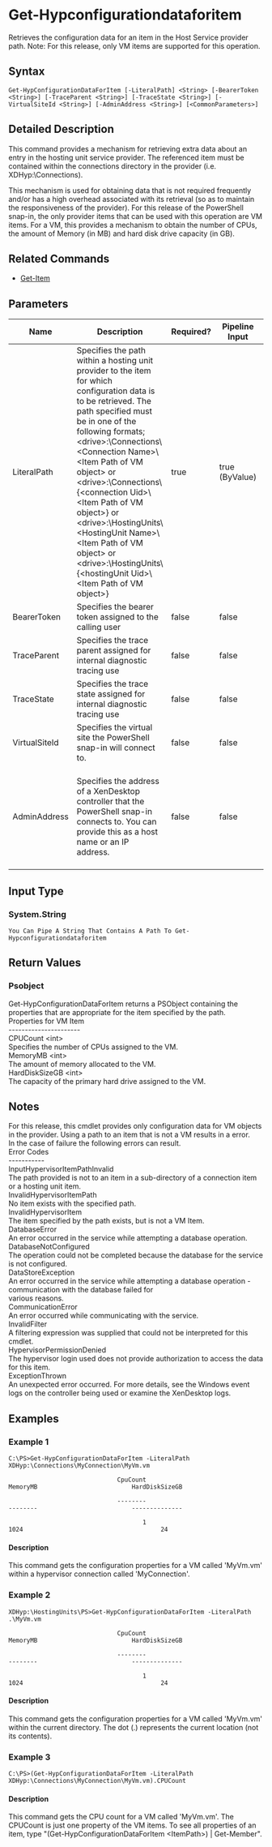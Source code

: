 ﻿
# Get-Hypconfigurationdataforitem
Retrieves the configuration data for an item in the Host Service provider path.  Note: For this release, only VM items are supported for this operation.
## Syntax

```
Get-HypConfigurationDataForItem [-LiteralPath] <String> [-BearerToken <String>] [-TraceParent <String>] [-TraceState <String>] [-VirtualSiteId <String>] [-AdminAddress <String>] [<CommonParameters>]
```

## Detailed Description
This command provides a mechanism for retrieving extra data about an entry in the hosting unit service provider.  The referenced item must be contained within the connections directory in the provider (i.e. XDHyp:\\Connections).

This mechanism is used for obtaining data that is not required frequently and/or has a high overhead associated with its retrieval (so as to maintain the responsiveness of the provider). For this release of the PowerShell snap-in, the only provider items that can be used with this operation are VM items.  For a VM, this provides a mechanism to obtain the number of CPUs, the amount of Memory (in MB) and hard disk drive capacity (in GB).


## Related Commands

* [Get-Item](../Get-Item/)
## Parameters
| Name   | Description | Required? | Pipeline Input | Default Value |
| --- | --- | --- | --- | --- |
| LiteralPath | Specifies the path within a hosting unit provider to the item for which configuration data is to be retrieved. The path specified must be in one of the following formats; &lt;drive&gt;:\\Connections\\&lt;Connection Name&gt;\\&lt;Item Path of VM object&gt; or  &lt;drive&gt;:\\Connections\\{&lt;connection Uid&gt;\\&lt;Item Path of VM object&gt;} or &lt;drive&gt;:\\HostingUnits\\&lt;HostingUnit Name&gt;\\&lt;Item Path of VM object&gt; or  &lt;drive&gt;:\\HostingUnits\\{&lt;hostingUnit Uid&gt;\\&lt;Item Path of VM object&gt;} | true | true (ByValue) |  |
| BearerToken | Specifies the bearer token assigned to the calling user | false | false |  |
| TraceParent | Specifies the trace parent assigned for internal diagnostic tracing use | false | false |  |
| TraceState | Specifies the trace state assigned for internal diagnostic tracing use | false | false |  |
| VirtualSiteId | Specifies the virtual site the PowerShell snap-in will connect to. | false | false |  |
| AdminAddress | Specifies the address of a XenDesktop controller that the PowerShell snap-in connects to.  You can provide this as a host name or an IP address. | false | false | LocalHost. Once a value is provided by any cmdlet, this value becomes the default. |

## Input Type

### System.String  
    You Can Pipe A String That Contains A Path To Get-Hypconfigurationdataforitem

## Return Values

### Psobject
Get-HypConfigurationDataForItem returns a PSObject containing the properties that are appropriate for the item specified by the path.  
    Properties for VM Item  
    ----------------------  
    CPUCount &lt;int&gt;  
        Specifies the number of CPUs assigned to the VM.  
    MemoryMB &lt;int&gt;  
        The amount of memory allocated to the VM.  
    HardDiskSizeGB &lt;int&gt;  
        The capacity of the primary hard drive assigned to the VM.
## Notes
For this release, this cmdlet provides only configuration data for VM objects in the provider.  Using a path to an item that is not a VM results in a error.  
    In the case of failure the following errors can result.  
    Error Codes  
    -----------  
    InputHypervisorItemPathInvalid  
    The path provided is not to an item in a sub-directory of a connection item or a hosting unit item.  
    InvalidHypervisorItemPath  
    No item exists with the specified path.  
    InvalidHypervisorItem  
    The item specified by the path exists, but is not a VM Item.  
    DatabaseError  
    An error occurred in the service while attempting a database operation.  
    DatabaseNotConfigured  
    The operation could not be completed because the database for the service is not configured.  
    DataStoreException  
    An error occurred in the service while attempting a database operation - communication with the database failed for  
    various reasons.  
    CommunicationError  
    An error occurred while communicating with the service.  
    InvalidFilter  
    A filtering expression was supplied that could not be interpreted for this cmdlet.  
    HypervisorPermissionDenied  
    The hypervisor login used does not provide authorization to access the data for this item.  
    ExceptionThrown  
    An unexpected error occurred.  For more details, see the Windows event logs on the controller being used or examine the XenDesktop logs.
## Examples

### Example 1

```
C:\PS>Get-HypConfigurationDataForItem -LiteralPath XDHyp:\Connections\MyConnection\MyVm.vm  
  
                              CpuCount                                MemoryMB                          HardDiskSizeGB  
  
                              --------                                --------                          --------------  
  
                                     1                                    1024                                      24
```

#### Description
This command gets the configuration properties for a VM called 'MyVm.vm' within a hypervisor connection called 'MyConnection'.
### Example 2

```
XDHyp:\HostingUnits\PS>Get-HypConfigurationDataForItem -LiteralPath .\MyVm.vm  
  
                              CpuCount                                MemoryMB                          HardDiskSizeGB  
  
                              --------                                --------                          --------------  
  
                                     1                                    1024                                      24
```

#### Description
This command gets the configuration properties for a VM called 'MyVm.vm' within the current directory.  The dot (.) represents the current location (not its contents).
### Example 3

```
C:\PS>(Get-HypConfigurationDataForItem -LiteralPath XDHyp:\Connections\MyConnection\MyVm.vm).CPUCount
```

#### Description
This command gets the CPU count for a VM called 'MyVm.vm'.  The CPUCount is just one property of the VM items.  To see all properties of an item, type "(Get-HypConfigurationDataForItem &lt;ItemPath&gt;) | Get-Member".
